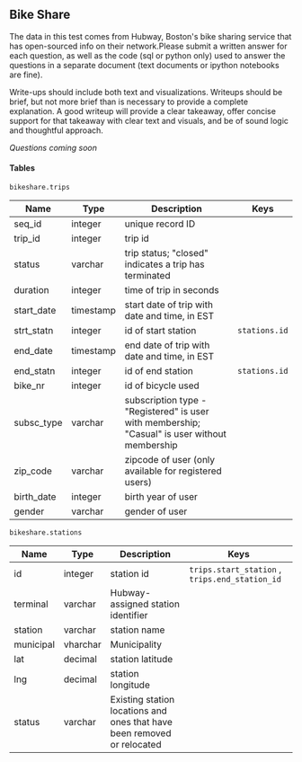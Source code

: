 ## Bike Share

The data in this test comes from Hubway, Boston's bike sharing service that has open-sourced info on their network.Please submit a written answer for each question, as well as the code (sql or python only) used to answer the questions in a separate document (text documents or ipython notebooks are fine).

Write-ups should include both text and visualizations. Writeups should be brief, but not more brief than is necessary to provide a complete explanation. A good writeup will provide a clear takeaway, offer concise support for that takeaway with clear text and visuals, and be of sound logic and thoughtful approach.

_Questions coming soon_

#### Tables

`bikeshare.trips`

| Name | Type | Description | Keys |
| ----- |-----|-----| -----|
| seq_id | integer | unique record ID ||
| trip_id | integer | trip id ||
| status | varchar | trip status; "closed" indicates a trip has terminated ||
| duration | integer |  time of trip in seconds ||
| start_date | timestamp |  start date of trip with date and time, in EST ||
| strt_statn | integer |  id of start station | `stations.id`|
| end_date |timestamp| end date of trip with date and time, in EST ||
| end_statn | integer |   id of end station | `stations.id`|
| bike_nr | integer | id of bicycle used ||
| subsc_type | varchar |  subscription type - "Registered" is user with membership; "Casual" is user without membership ||
| zip_code | varchar |  zipcode of user (only available for registered users)||
| birth_date | integer |  birth year of user ||
| gender | varchar |  gender of user |||


`bikeshare.stations`

| Name | Type | Description | Keys |
| ----- |-----|-----| -----|
| id | integer|  station id | `trips.start_station` , `trips.end_station_id` |
| terminal | varchar | Hubway-assigned station identifier ||
| station | varchar | station name ||
| municipal | vharchar |  Municipality ||
| lat | decimal | station latitude ||
| lng | decimal |  station longitude ||
| status | varchar |  Existing station locations and ones that have been removed or relocated |||
